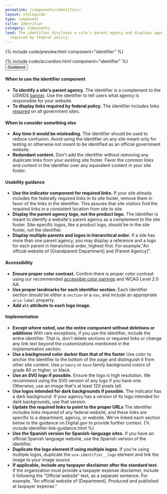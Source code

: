 ```yaml
---
permalink: /components/identifier/
layout: styleguide
type: component
title: Identifier
category: Components
lead: The identifier discloses a site's parent agency and displays agency links
  required by federal policy.
---
```


{% include code/preview.html component="identifier" %}

<section class="site-component-section">
  {% include code/accordion.html component="identifier" %}
  <div class="usa-accordion usa-accordion--bordered site-accordion-docs">
    <button class="usa-button-unstyled usa-accordion__button" aria-expanded="true" aria-controls="identifier-docs">Guidance</button>
    <div id="identifier-docs" aria-hidden="false" class="usa-accordion__content site-component-usage">
      <h4>When to use the identifier component</h4>
      <ul class="usa-content-list">
        <li>
          <strong>To identify a site's parent agency.</strong>
          The identifier is a complement to the USWDS
          <a href="{{ site.baseurl }}/components/banner/">banner</a>. Use the
          identifier to tell users what agency is responsible for your website.
        </li>
        <li>
          <strong>To display links required by federal policy.</strong>
          The identifier includes links <a href="https://digital.gov/resources/required-web-content-and-links/?dg">required</a>
          on all government sites.
        </li>
      </ul>
      <h4>When to consider something else</h4>
      <ul class="usa-content-list">
        <li>
          <strong>Any time it would be misleading.</strong> The identifier
          should be used to reduce confusion. Avoid using the identifier on any
          site meant only for testing or otherwise not meant to be identified as
          an official government website.
        </li>
        <li>
          <strong>Redundant content.</strong> Don't add the identifier without
          removing any duplicate links from your existing site footer. Favor the
          common links and content in the identifier over any equivalent content
          in your site footer.
        </li>
      </ul>
      <h4>Usability guidance</h4>
      <ul class="usa-content-list">
        <li>
          <strong>Use the indicator component for required links.</strong>
          If your site already includes the federally required links in its site
          footer, remove them in favor of the links in the identifier.
          This assures that site visitors find the required links in a consistent
          location from site to site.
        </li>
        <li>
          <strong>Display the parent agency logo, not the product logo.</strong>
          The identifier is meant to identify a website's parent agency as a
          complement to the site footer. Site-specific logos, like a product
          logo, should be in the site footer, not the identifier.
        </li>
        <li>
          <strong>Display multiple parents and logos in hierarchical order.</strong>
           If a site has more than one parent agency, you may display a reference
           and a logo for each parent in hierarchical order, highest first.
           For example,"An official website of [Grandparent Department] and [Parent Agency]".
        </li>
      </ul>
      <h4>Accessibility</h4>
      <ul class="usa-content-list">
        <li>
          <strong>Ensure proper color contrast.</strong> Confirm there is proper
          color contrast using our recommended <a href="https://designsystem.digital.gov/design-tokens/color/overview/#color-and-accessibility">accessible color pairings</a> and
          WCAG Level 2.0 AA.
        </li>
        <li>
          <strong>Use proper landmarks for each identifier section.</strong>
          Each identifier section should be either a <code>section</code> or
          a <code>nav</code>, and include an appropriate <code>aria-label</code> property.
        </li>
        <li>
          <strong>Add <code>alt</code> attribute to each logo image.</strong>
        </li>
      </ul>
      <h4>Implementation</h4>
      <ul class="usa-content-list">
        <li>
          <strong>Except where noted, use the entire component without deletions or additions</strong>
           With rare exceptions, if you use the identifier, include the entire
           identifier. That is, don't delete sections or required links or
           change any link text beyond the customizations mentioned in the
           implementation section.
        </li>
        <li>
          <strong>Use a background color darker than that of the footer</strong>
          Use color to anchor the identifier to the bottom of the page and
          distinguish it from other site content. Use <code>primary</code> or <code>base</code>
          family background colors of grade 80 or higher, or black.
        </li>
        <li>
          <strong>Use an SVG logo if possible.</strong> Ensure the logo is high
          resolution. We recommend using the SVG version of any logo if you have one.
          Otherwise, use an image that's at least 120 pixels tall.
        </li>
        <li>
          <strong>Use logos intended for dark backgrounds if possible.</strong>
          The indicator has a dark background. If your agency has a version of
          its logo intended for dark backgrounds, use that version.
        </li>
        <li>
          <strong>Update the required links to point to the proper URLs</strong>
          The identifier includes links required of any federal website, and
          these links are specific to a department, agency, or website.
          We've linked each section below to the guidance on Digital.gov to
          provide further context.
          {% include identifier-link-guidance.html  %}
        </li>
        <li>
          <strong>Use the Spanish version for Spanish-language sites.</strong>
          If you have an official Spanish language website, use the Spanish
          version of the identifier.
        </li>
        <li>
          <strong>Duplicate the logo element if using multiple logos.</strong>
          If you're using multiple logos, duplicate the <code>usa-identifier__logo</code>
          element and link the image to your image source.
        </li>
        <li>
          <strong>If applicable, include any taxpayer disclaimer after the standard text.</strong>
          If the organization must provide a taxpayer expense disclaimer, include
          it following the "Official website" text, as a separate sentence.
          For example, "An official website of [Department]. Produced and published at taxpayer expense."
        </li>
      </ul>
    </div>
  </div>
</section>
